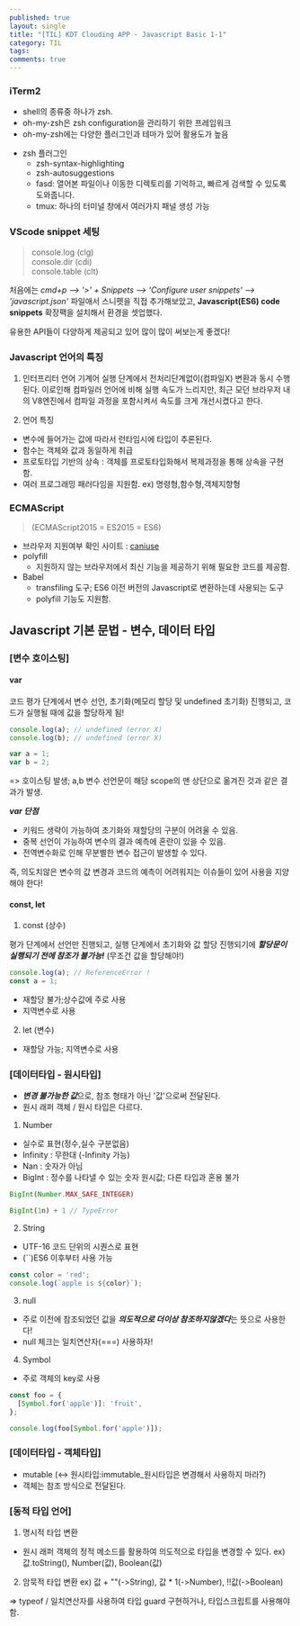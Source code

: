 ```yaml
---
published: true
layout: single
title: "[TIL] KDT Clouding APP - Javascript Basic 1-1"
category: TIL
tags:
comments: true
---
```


### iTerm2

- shell의 종류중 하나가 zsh.
- oh-my-zsh은 zsh configuration을 관리하기 위한 프레임워크
- oh-my-zsh에는 다양한 플러그인과 테마가 있어 활용도가 높음
* zsh 플러그인
    * zsh-syntax-highlighting
    * zsh-autosuggestions
    * fasd: 열어본 파일이나 이동한 디렉토리를 기억하고, 빠르게 검색할 수 있도록 도와줍니다.
    * tmux: 하나의 터미널 창에서 여러가지 패널 생성 가능

### VScode snippet 세팅
> console.log (clg) <br> console.dir (cdi) <br> console.table (clt)

처음에는 *cmd+p --> '>' + Snippets --> 'Configure user snippets' --> 'javascript.json'* 파일애서 스니펫을 직접 추가해보았고, **Javascript(ES6) code snippets** 확장팩을 설치해서 환경을 셋업했다.

유용한 API들이 다양하게 제공되고 있어 많이 많이 써보는게 좋겠다!

### Javascript 언어의 특징
1. 인터프리터 언어
기계어 실행 단계에서 전처리단계없이(컴파일X) 변환과 동시 수행된다. 이로인해 컴파일러 언어에 비해 실행 속도가 느리지만, 최근 모던 브라우저 내의 V8엔진에서 컴파일 과정을 포함시켜서 속도를 크게 개선시켰다고 한다.

2. 언어 특징
- 변수에 들어가는 값에 따라서 런타임시에 타입이 추론된다.
- 함수는 객체와 값과 동일하게 취급
- 프로토타입 기반의 상속 : 객체를 프로토타입화해서 복제과정을 통해 상속을 구현함.
- 여러 프로그래밍 패러다임을 지원함. ex) 명령형,함수형,객체지향형

### ECMAScript
> (ECMAScript2015 = ES2015 = ES6)

- 브라우저 지원여부 확인 사이트 : [caniuse](https://caniuse.com/)
- polyfill
    - 지원하지 않는 브라우저에서 최신 기능을 제공하기 위해 필요한 코드를 제공함.
- Babel
    - transfiling 도구; ES6 이전 버전의 Javascript로 변환하는데 사용되는 도구
    - polyfill 기능도 지원함.

## Javascript 기본 문법 - 변수, 데이터 타입
### [변수 호이스팅]
#### var
코드 평가 단계에서 변수 선언, 초기화(메모리 할당 및 undefined 초기화) 진행되고, 코드가 실행될 때에 값을 할당하게 됨!
```js
console.log(a); // undefined (error X)
console.log(b); // undefined (error X)

var a = 1;
var b = 2;
```
=> 호이스팅 발생; a,b 변수 선언문이 해당 scope의 맨 상단으로 옮겨진 것과 같은 결과가 발생.

***var 단점***
- 키워드 생략이 가능하여 초기화와 재할당의 구분이 어려울 수 있음.
- 중복 선언이 가능하여 변수의 결과 예측에 혼란이 있을 수 있음.
- 전역변수화로 인해 무분별한 변수 접근이 발생할 수 있다.

즉, 의도치않은 변수의 값 변경과 코드의 예측이 어려워지는 이슈들이 있어 사용을 지양해야 한다!

#### const, let
1) const (상수)

평가 단계에서 선언만 진행되고, 실행 단계에서 초기화와 값 할당 진행되기에 ***할당문이 실행되기 전에 참조가 불가능!*** (무조건 값을 할당해야!)
```js
console.log(a); // ReferenceError !
const a = 1;
```
- 재할당 불가;상수값에 주로 사용
- 지역변수로 사용

2) let (변수)
- 재할당 가능; 지역변수로 사용

### [데이터타입 - 원시타입]
- ***변경 불가능한 값***으로, 참조 형태가 아닌 '값'으로써 전달된다.
- 원시 래퍼 객체 / 원시 타입은 다르다.

1) Number
- 실수로 표현(정수,실수 구분없음)
- Infinity : 무한대 (-Infinity 가능)
- Nan : 숫자가 아님
- BigInt : 정수를 나타낼 수 있는 숫자 원시값; 다른 타입과 혼용 불가

```js
BigInt(Number.MAX_SAFE_INTEGER)

BigInt(1n) + 1 // TypeError
```

2) String
- UTF-16 코드 단위의 시퀀스로 표현
- (``)ES6 이후부터 사용 가능

```js
const color = 'red';
console.log(`apple is ${color}`);
```

3) null
- 주로 이전에 참조되었던 값을 ***의도적으로 더이상 참조하지않겠다***는 뜻으로 사용한다!
- null 체크는 일치연산자(===) 사용하자!

4) Symbol
- 주로 객체의 key로 사용

```js
const foo = {
  [Symbol.for('apple')]: 'fruit',  
};

console.log(foo[Symbol.for('apple')]);
```

### [데이터타입 - 객체타입]
- mutable (<-> 원시타입:immutable_원시타입은 변경해서 사용하지 마라?)
- 객체는 참조 방식으로 전달된다.

### [동적 타입 언어]
1) 명시적 타입 변환
- 원시 래퍼 객체의 정적 메소드를 활용하여 의도적으로 타입을 변경할 수 있다.
ex) 값.toString(), Number(값), Boolean(값)

2) 암묵적 타입 변환
ex) 값 + ""(->String), 값 * 1(->Number), !!값(->Boolean)

=> typeof / 일치연산자를 사용하여 타입 guard 구현하거나, 타입스크립트를 사용해야함.